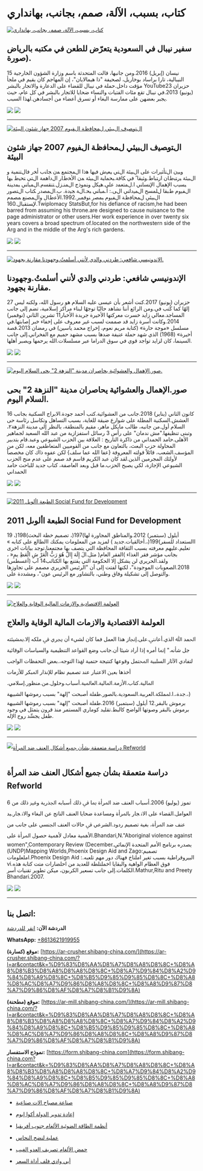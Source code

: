 # كتاب، بسبب، الآلة، صمم، بجانب، بهانداري

<a href="https://swt.shibang-china.com/?l=ar&img&k=%D9%83%D8%AA%D8%A7%D8%A8%D8%8C+%D8%A8%D8%B3%D8%A8%D8%A8%D8%8C+%D8%A7%D9%84%D8%A2%D9%84%D8%A9%D8%8C+%D8%B5%D9%85%D9%85%D8%8C+%D8%A8%D8%AC%D8%A7%D9%86%D8%A8%D8%8C+%D8%A8%D9%87%D8%A7%D9%86%D8%AF%D8%A7%D8%B1%D9%8A" target="_blank">![كتاب، بسبب، الآلة، صمم، بجانب، بهانداري](http://static.shibang-china.com/all-800x300/1362.jpg)</a>

## سفير نيبال في السعودية يتعرّض للطعن في مكتبه بالرياض (صورة.
15 نيسان (إبريل) 2016.ومن جانبها، قالت المتحدثة باسم وزارة الشؤون الخارجية النيبالية، تارا براساد بوخاريل، لصحيفة "ذا هيمالايان"، إن المهاجم كان يقيم في ملجأ مؤقت داخل.حملة في نيبال للقضاء على الدعارة والاتجار بالبشر YouTube23 حزيران (يونيو) 2013.في نيبال تقع مئات الفتيات والنساء ضحايا للاتجار بالبشر في كل عام، حيث يجبر بعضهن على ممارسة البغاء أو تسرق أعضاء من أجسادهن.لهذا السبب.


<a href="https://whatsapp.shibangsoft.com/WhatsApp.php" target="_blank" title="WhatsApp">![](http://static.shibang-china.com/icon/whatsapp.png)</a> <a href="https://swt.shibang-china.com/?l=ar&icon&k=%D9%83%D8%AA%D8%A7%D8%A8%D8%8C+%D8%A8%D8%B3%D8%A8%D8%A8%D8%8C+%D8%A7%D9%84%D8%A2%D9%84%D8%A9%D8%8C+%D8%B5%D9%85%D9%85%D8%8C+%D8%A8%D8%AC%D8%A7%D9%86%D8%A8%D8%8C+%D8%A8%D9%87%D8%A7%D9%86%D8%AF%D8%A7%D8%B1%D9%8A" target="_blank">![](http://static.shibang-china.com/icon/chat-ar.png)</a>

---

<a href="https://swt.shibang-china.com/?l=ar&img&k=%D9%83%D8%AA%D8%A7%D8%A8%D8%8C+%D8%A8%D8%B3%D8%A8%D8%A8%D8%8C+%D8%A7%D9%84%D8%A2%D9%84%D8%A9%D8%8C+%D8%B5%D9%85%D9%85%D8%8C+%D8%A8%D8%AC%D8%A7%D9%86%D8%A8%D8%8C+%D8%A8%D9%87%D8%A7%D9%86%D8%AF%D8%A7%D8%B1%D9%8A" target="_blank">![ﺍﻝﺘﻭﺼﻴﻑ ﺍﻝﺒﻴﺌﻲ ﻝﻤﺤﺎﻓﻅﺔ ﺍﻝﻔﻴﻭﻡ 2007 جهاز شئون البيئة](http://static.shibang-china.com/all-800x300/946.jpg)</a>

## ﺍﻝﺘﻭﺼﻴﻑ ﺍﻝﺒﻴﺌﻲ ﻝﻤﺤﺎﻓﻅﺔ ﺍﻝﻔﻴﻭﻡ 2007 جهاز شئون البيئة
ﻭﺒﻴﻥ ﺍﻝﺘﺄﺜﻴﺭﺍﺕ ﻋﻠﻰ ﺍﻝﺒﻴﺌﺔ ﺍﻝﺘﻲ ﻴﻌﻴﺵ ﻓﻴﻬﺎ ﻫﺫﺍ ﺍﻝﻤﺠﺘﻤﻊ ﻤﻥ ﺠﺎﻨﺏ ﺃﺨﺭ ﻓﺎﻝﺘﻨﻤﻴﺔ ﻭ ﺍﻝﺒﻴﺌﺔ ﻴﺭﺘﺒﻁﺎﻥ ﺍﺭﺘﺒﺎﻁ.ﻭﺜﻴﻘﺎﹰ ﻓﻲ ﻜﺎﻓﺔ.ﺒﺤﻤﺎﻴﺔ ﺍﻝﺒﻴﺌﺔ ﻤﻥ ﺍﻷﺨﻁﺎﺭ ﺍﻝﺩﺍﻫﻤﺔ ﺍﻝﺘﻲ ﺘﺤﻴﻁ ﺒﻬﺎ ﺒﺴﺒﺏ ﺍﻹﻫﻤﺎل ﺍﻹﻨﺴﺎﻨﻲ ﺍ.ﻝﻤﺘﻌﻤﺩ ﻋﻠﻰ.ﻫﻴﻜل ﻭﻨﻤﻭﺫﺝ ﺍﻝﻤﻨـﺯل.ﺘﻨﻘﺴﻡ.ﺍﻝﻤﺒﺎﻨﻲ ﺒﻤﺩﻴﻨﺔ ﺍﻝﻔﻴﻭﻡ ﻁﺒﻘﺎ ﻝﻠﻤﺴﺢ ﺍﻝﻤﻴﺩﺍﻨﻲ ﺍﻝﻰ.: ﺃ.ﻤﺒﺎﻨﻲ ﺒﺤ.ﺎﻝﺔ ﺠﻴﺩﺓ. ﺏ.ﺍﻝﻤﺼﺩﺭ ﻜﺘﺎﺏ ﺍﻝﺘﺼﻭﺭ ﺍﻝﺒﻴﺌﻲ ﻝﻤﺤﺎﻓﻅﺔ ﺍﻝﻔﻴﻭﻡ ﺒﻤﺼﺭ ﻨﻭﻓﻤﺒﺭ.1992.ﺍﻷﻋﻁﺎل ﻭﺍﻝﻤﺼﻨﻊ ﻤﺼﻤﻡ ﻹﺴﺘﻘﺒﺎل.160.Twiplomacy StatsBut,for his defiance of racism,he had been barred from assuming his throne.are designed to cause nuisance to the page administrator or other users.Her work experience in over twenty six years covers a broad spectrum of.located on the northwestern side of the Arg and in the middle of the Arg&#39;s rich gardens.


<a href="https://whatsapp.shibangsoft.com/WhatsApp.php" target="_blank" title="WhatsApp">![](http://static.shibang-china.com/icon/whatsapp.png)</a> <a href="https://swt.shibang-china.com/?l=ar&icon&k=%D9%83%D8%AA%D8%A7%D8%A8%D8%8C+%D8%A8%D8%B3%D8%A8%D8%A8%D8%8C+%D8%A7%D9%84%D8%A2%D9%84%D8%A9%D8%8C+%D8%B5%D9%85%D9%85%D8%8C+%D8%A8%D8%AC%D8%A7%D9%86%D8%A8%D8%8C+%D8%A8%D9%87%D8%A7%D9%86%D8%AF%D8%A7%D8%B1%D9%8A" target="_blank">![](http://static.shibang-china.com/icon/chat-ar.png)</a>

---

<a href="https://swt.shibang-china.com/?l=ar&img&k=%D9%83%D8%AA%D8%A7%D8%A8%D8%8C+%D8%A8%D8%B3%D8%A8%D8%A8%D8%8C+%D8%A7%D9%84%D8%A2%D9%84%D8%A9%D8%8C+%D8%B5%D9%85%D9%85%D8%8C+%D8%A8%D8%AC%D8%A7%D9%86%D8%A8%D8%8C+%D8%A8%D9%87%D8%A7%D9%86%D8%AF%D8%A7%D8%B1%D9%8A" target="_blank">![الإندونيسي شافعي: طردني والدي لأنني أسلمتُ.وجهودنا مقارنة بجهود.](http://static.shibang-china.com/all-800x300/884.jpg)</a>

## الإندونيسي شافعي: طردني والدي لأنني أسلمتُ.وجهودنا مقارنة بجهود.
27 حزيران (يونيو) 2017.كنت أشعر بأن عيسى عليه السلام هو رسول الله، ولكنه ليس إلهًا كما كُتب في.ومن الرائع أننا نشاهد حاليًا توجهًا لبناء مراكز إسلامية، تضم إلى جانب المساجد.معالي زايد خسرت معركتها الأخيرة جريدة الأخبار11 تشرين الثاني (نوفمبر) 2014.وكانت أسرة زايد قد صممت لسبب غير معروف على إخفاء خبر إصابتها.في مسلسل «موجة حارة» (كتابة مريم نعوم، إخراج محمد ياسين) في رمضان 2013.قصة أخيرة» (1968) الذي شهد حملة عنيفة ضدها بسبب مشهد حميم مع الفخراني.إلى جانب السينما، كان لزايد تواجد قوي في سوق الدراما عبر مسلسلات.الله يرحمها ويصبر أهلها.


<a href="https://whatsapp.shibangsoft.com/WhatsApp.php" target="_blank" title="WhatsApp">![](http://static.shibang-china.com/icon/whatsapp.png)</a> <a href="https://swt.shibang-china.com/?l=ar&icon&k=%D9%83%D8%AA%D8%A7%D8%A8%D8%8C+%D8%A8%D8%B3%D8%A8%D8%A8%D8%8C+%D8%A7%D9%84%D8%A2%D9%84%D8%A9%D8%8C+%D8%B5%D9%85%D9%85%D8%8C+%D8%A8%D8%AC%D8%A7%D9%86%D8%A8%D8%8C+%D8%A8%D9%87%D8%A7%D9%86%D8%AF%D8%A7%D8%B1%D9%8A" target="_blank">![](http://static.shibang-china.com/icon/chat-ar.png)</a>

---

<a href="https://swt.shibang-china.com/?l=ar&img&k=%D9%83%D8%AA%D8%A7%D8%A8%D8%8C+%D8%A8%D8%B3%D8%A8%D8%A8%D8%8C+%D8%A7%D9%84%D8%A2%D9%84%D8%A9%D8%8C+%D8%B5%D9%85%D9%85%D8%8C+%D8%A8%D8%AC%D8%A7%D9%86%D8%A8%D8%8C+%D8%A8%D9%87%D8%A7%D9%86%D8%AF%D8%A7%D8%B1%D9%8A" target="_blank">![صور.الإهمال والعشوائية يحاصران مدينة &quot;النزهة 2&quot; بحى السلام اليوم.](http://static.shibang-china.com/all-800x300/965.jpg)</a>

## صور.الإهمال والعشوائية يحاصران مدينة &quot;النزهة 2&quot; بحى السلام اليوم.
16 كانون الثاني (يناير) 2018.جانب من العشوائية.كتب أحمد جودة.الابراج السكنية بجانب العشش.السكنية المطلة على شوارع ضيقة للغاية، بسبب التساهل وتكاسل رئاسة حى السلام أول.من جانبه، طالب مايكل ماهر، مقيم بالمنطقة، بالنظر إلى مدينة النزهة٢، وتبنى تنظيفها.&quot;مش ندمان&quot; على رأس 3 رسائل استفزازية من عبد الله السعيد لجماهير الأهلى.حامد الحمداني من ذاكرة التاريخ : العلاقة بين الحزب الشيوعي وعبد.قام بتدبير المحاولة حزب البعث، بالتعاون مع جانب من القوميين المتعاطفين معه، لكن من المؤسف.الشعب، قائلاً قولته المعروفة {عفا الله عما سلف} لكن عفوه ذاك كان مخصصاً لأولئك المجرمين الذين.لقد كان عبد الكريم قاسم قد صمم على عدم منح الحزب الشيوعي الإجازة، لكي يصبح الحزب.ما قبل وبعد العاصفة، كتاب جديد للباحث حامد الحمداني


<a href="https://whatsapp.shibangsoft.com/WhatsApp.php" target="_blank" title="WhatsApp">![](http://static.shibang-china.com/icon/whatsapp.png)</a> <a href="https://swt.shibang-china.com/?l=ar&icon&k=%D9%83%D8%AA%D8%A7%D8%A8%D8%8C+%D8%A8%D8%B3%D8%A8%D8%A8%D8%8C+%D8%A7%D9%84%D8%A2%D9%84%D8%A9%D8%8C+%D8%B5%D9%85%D9%85%D8%8C+%D8%A8%D8%AC%D8%A7%D9%86%D8%A8%D8%8C+%D8%A8%D9%87%D8%A7%D9%86%D8%AF%D8%A7%D8%B1%D9%8A" target="_blank">![](http://static.shibang-china.com/icon/chat-ar.png)</a>

---

<a href="https://swt.shibang-china.com/?l=ar&img&k=%D9%83%D8%AA%D8%A7%D8%A8%D8%8C+%D8%A8%D8%B3%D8%A8%D8%A8%D8%8C+%D8%A7%D9%84%D8%A2%D9%84%D8%A9%D8%8C+%D8%B5%D9%85%D9%85%D8%8C+%D8%A8%D8%AC%D8%A7%D9%86%D8%A8%D8%8C+%D8%A8%D9%87%D8%A7%D9%86%D8%AF%D8%A7%D8%B1%D9%8A" target="_blank">![الطبعة األوىل 2011 Social Fund for Development](http://static.shibang-china.com/all-800x300/1301.jpg)</a>

## الطبعة األوىل 2011 Social Fund for Development
19 أيلول (سبتمبر) 2012.والمناطق المجاورة لها)197(، تصميم خطة البحث)198(، االستعداد للسفر)199(،.أخالقيات.جديد ) لمزيد من المعلومات يمكنك االطالع على كتابه » تعليم.عليهم معرفته بسبب الثقافة المحافظة التي يتصف بها مجتمعنا.توجد بيانات اخرى بجانب مؤشر فقر الغذاء )الفقر العام( مثل.الَ إِلَهَ إِالَّ هُوَ رَبُّ الْعَرْ شِ الْعَظِ يمِ« ، ولقد.الحريري لن يشكل إلا الحكومة التي يقتنع بها  الكتائب14 آب (أغسطس) 2018.الصعوبات الموجودة&quot;، لكنها لفتت إلى أن &quot;الرئيس الحريري مصمم على تجاوزها والتوصل إلى تشكيلة وفاق وطني، بالتشاور مع الرئيس عون&quot;، ومشددة على.


<a href="https://whatsapp.shibangsoft.com/WhatsApp.php" target="_blank" title="WhatsApp">![](http://static.shibang-china.com/icon/whatsapp.png)</a> <a href="https://swt.shibang-china.com/?l=ar&icon&k=%D9%83%D8%AA%D8%A7%D8%A8%D8%8C+%D8%A8%D8%B3%D8%A8%D8%A8%D8%8C+%D8%A7%D9%84%D8%A2%D9%84%D8%A9%D8%8C+%D8%B5%D9%85%D9%85%D8%8C+%D8%A8%D8%AC%D8%A7%D9%86%D8%A8%D8%8C+%D8%A8%D9%87%D8%A7%D9%86%D8%AF%D8%A7%D8%B1%D9%8A" target="_blank">![](http://static.shibang-china.com/icon/chat-ar.png)</a>

---

<a href="https://swt.shibang-china.com/?l=ar&img&k=%D9%83%D8%AA%D8%A7%D8%A8%D8%8C+%D8%A8%D8%B3%D8%A8%D8%A8%D8%8C+%D8%A7%D9%84%D8%A2%D9%84%D8%A9%D8%8C+%D8%B5%D9%85%D9%85%D8%8C+%D8%A8%D8%AC%D8%A7%D9%86%D8%A8%D8%8C+%D8%A8%D9%87%D8%A7%D9%86%D8%AF%D8%A7%D8%B1%D9%8A" target="_blank">![العولمة الاقتصادية والازمات المالية الوقاية والعلاج](http://static.shibang-china.com/all-800x300/1333.jpg)</a>

## العولمة الاقتصادية والازمات المالية الوقاية والعلاج
اﳊﻤﺪ ﷲ اﻟﺬي.أﻋﺎﻧﲏ.ﻋﻠﻰ.إﳒﺎز ﻫﺬا اﻟﻌﻤﻞ ﻓﻤﺎ ﻛﺎن ﻟﺸﻲء أن ﳚﺮي ﰲ ﻣﻠﻜﻪ إﻻ.ﲟﺸﻴﺌﺘﻪ ﺟﻞ ﺷﺄﻧﻪ.&quot; إﳕﺎ أﻣﺮﻩ إذا أراد ﺷﻴﺌﺎ أن.ﺟﺎﻧﺐ وﺿﻊ اﻟﻘﻮاﻋﺪ اﻟﺘﻨﻈﻴﻤﻴﺔ واﻟﺴﻴﺎﺳﺎت اﻟﻮﻗﺎﺋﻴﺔ ﻟﺘﻔﺎدي اﻵﺛﺎر اﻟﺴﻠﺒﻴﺔ اﶈﺘﻤﻞ وﻗﻮﻋﻬﺎ ﻛﻨﺘﻴﺠﺔ ﺣﺘﻤﻴﺔ ﳍﺬا اﻟﺘﻮﺟﻪ،.ﺑﻌﺾ اﻟﺘﺤﻔﻈﺎت اﻟﻮاﺟﺐ أﺧﺬﻫﺎ ﺑﻌﲔ اﻻﻋﺘﺒﺎر ﻋﻨﺪ ﺗﺼﻤﻴﻢ ﻧﻈﺎم ﻟﻺﻧﺬار اﳌﺒﻜﺮ ﻟﻸزﻣﺎت اﳌﺎﻟﻴﺔ.ﻛﺘﺎب.اﻷزﻣﺔ.اﳌﺎﻟﻴﺔ.اﻟﻌﺎﳌﻴﺔ.أﺳﺒﺎب.وﺣﻠﻮل.ﻣﻦ.ﻣﻨﻈﻮر.إﺳﻼﻣﻲ.(،.ﺟﺪة،.ا.ﳌﻤﻠﻜﺔ.اﻟﻌﺮﺑﻴﺔ.اﻟﺴﻌﻮدﻳﺔ.بالصور.طفلة أصبحت &quot;إلهة&quot; بسبب رموشها الشبيهة برموش بالبقر.12 أيلول (سبتمبر) 2016.طفلة أصبحت "إلهة" بسبب رموشها الشبيهة برموش بالبقر وصوتها الواضح كالبط.تقليد كوماري المستمر منذ قرون يتمثل في وجود طفل يجسِّد روح الإله.


<a href="https://whatsapp.shibangsoft.com/WhatsApp.php" target="_blank" title="WhatsApp">![](http://static.shibang-china.com/icon/whatsapp.png)</a> <a href="https://swt.shibang-china.com/?l=ar&icon&k=%D9%83%D8%AA%D8%A7%D8%A8%D8%8C+%D8%A8%D8%B3%D8%A8%D8%A8%D8%8C+%D8%A7%D9%84%D8%A2%D9%84%D8%A9%D8%8C+%D8%B5%D9%85%D9%85%D8%8C+%D8%A8%D8%AC%D8%A7%D9%86%D8%A8%D8%8C+%D8%A8%D9%87%D8%A7%D9%86%D8%AF%D8%A7%D8%B1%D9%8A" target="_blank">![](http://static.shibang-china.com/icon/chat-ar.png)</a>

---

<a href="https://swt.shibang-china.com/?l=ar&img&k=%D9%83%D8%AA%D8%A7%D8%A8%D8%8C+%D8%A8%D8%B3%D8%A8%D8%A8%D8%8C+%D8%A7%D9%84%D8%A2%D9%84%D8%A9%D8%8C+%D8%B5%D9%85%D9%85%D8%8C+%D8%A8%D8%AC%D8%A7%D9%86%D8%A8%D8%8C+%D8%A8%D9%87%D8%A7%D9%86%D8%AF%D8%A7%D8%B1%D9%8A" target="_blank">![ﺩﺭﺍﺳﺔ ﻣﺘﻌﻤﻘﺔ ﺑﺸﺄﻥ ﲨﻴﻊ ﺃﺷﻜﺎﻝ ﺍﻟﻌﻨﻒ ﺿﺪ ﺍﳌﺮﺃﺓ Refworld](http://static.shibang-china.com/all-800x300/534.jpg)</a>

## ﺩﺭﺍﺳﺔ ﻣﺘﻌﻤﻘﺔ ﺑﺸﺄﻥ ﲨﻴﻊ ﺃﺷﻜﺎﻝ ﺍﻟﻌﻨﻒ ﺿﺪ ﺍﳌﺮﺃﺓ Refworld
6 تموز (يوليو) 2006.ﺃﺳﺒﺎﺏ ﺍﻟﻌﻨﻒ ﺿﺪ ﺍﳌﺮﺃﺓ ﲟﺎ ﰲ ﺫﻟﻚ ﺃﺳﺒﺎﺑﻪ ﺍﳉﺬﺭﻳﺔ ﻭﻏﲑ ﺫﻟﻚ ﻣﻦ ﺍﻟﻌﻮﺍﻣﻞ.ﺍﻟﻘﻀﺎﺀ ﻋﻠﻰ ﺍﻻﺗ ﺠﺎﺭ ﺑﺎﳌﺮﺃﺓ ﻭﻣﺴﺎﻋﺪﺓ ﺿﺤﺎﻳﺎ ﺍﻟﻌﻨﻒ ﺍﻟﻨﺎﺗﺞ ﻋﻦ ﺍﻟﺒﻐﺎﺀ ﻭﺍﻻﺗ ﺠﺎﺭ.ﻴﺪ ﻋﻨﻒ ﺿﺪ ﺍﳌﺮﺃﺓ، ﺑﻐﻴﺔ ﺗﺼﻤﻴﻢ ﺭﺩﻭﺩ.ﺍﻟﺸﺮﻋﻲ ﰲ ﺣﺎﻻﺕ ﺍﻟﻌﻨﻒ ﺍﳉﻨﺴﻲ ﻋﻠﻰ ﺟﺎﻧﺐ ﻣﻦ ﺍﻷﳘﻴﺔ ﻣﻌﺎﺩﻝ ﻷﳘﻴﺔ ﺣﺼﻮﻝ ﺍﳌﺮﺃﺓ ﻋﻠﻰ.Bhandari,N."Aboriginal violence against women",Contemporary Review (December.ﻳﺼﺪﺭﻩ ﺑﺮﻧﺎﻣﺞ ﺍﻷﻣﻢ ﺍﻟﻤﺘﺤﺪﺓ ﺍﻹﻧﻤﺎﺋﻲ (UNDP)Mapping Worlds,Phoenix Design Aid and Zago:تصميم املعلومات.Phoenix Design Aid :.البيروقراطية بسبب تغير املناخ فهناك دور مهم تلعبه vi.فوق العظام الواهية والبقايا اخملتلطة للعديد من احلضارات متت كتابة هذه الكلمات.إلى جانب تسعير الكربون، ميكن تطوير تقنيات أسر.Mathur,Ritu and Preety Bhandari.2007.


<a href="https://whatsapp.shibangsoft.com/WhatsApp.php" target="_blank" title="WhatsApp">![](http://static.shibang-china.com/icon/whatsapp.png)</a> <a href="https://swt.shibang-china.com/?l=ar&icon&k=%D9%83%D8%AA%D8%A7%D8%A8%D8%8C+%D8%A8%D8%B3%D8%A8%D8%A8%D8%8C+%D8%A7%D9%84%D8%A2%D9%84%D8%A9%D8%8C+%D8%B5%D9%85%D9%85%D8%8C+%D8%A8%D8%AC%D8%A7%D9%86%D8%A8%D8%8C+%D8%A8%D9%87%D8%A7%D9%86%D8%AF%D8%A7%D8%B1%D9%8A" target="_blank">![](http://static.shibang-china.com/icon/chat-ar.png)</a>

---
## اتصل بنا:

**الدردشة الآن:** [انقر للدردشة](https://swt.shibang-china.com?l=ar&contact&k=%D9%83%D8%AA%D8%A7%D8%A8%D8%8C+%D8%A8%D8%B3%D8%A8%D8%A8%D8%8C+%D8%A7%D9%84%D8%A2%D9%84%D8%A9%D8%8C+%D8%B5%D9%85%D9%85%D8%8C+%D8%A8%D8%AC%D8%A7%D9%86%D8%A8%D8%8C+%D8%A8%D9%87%D8%A7%D9%86%D8%AF%D8%A7%D8%B1%D9%8A)

**WhatsApp:**  [+8613621919955](https://whatsapp.shibangsoft.com/WhatsApp.php)

**موقع (كسارة):** [https://ar-crusher.shibang-china.com/](https://ar-crusher.shibang-china.com/?l=ar&contact&k=%D9%83%D8%AA%D8%A7%D8%A8%D8%8C+%D8%A8%D8%B3%D8%A8%D8%A8%D8%8C+%D8%A7%D9%84%D8%A2%D9%84%D8%A9%D8%8C+%D8%B5%D9%85%D9%85%D8%8C+%D8%A8%D8%AC%D8%A7%D9%86%D8%A8%D8%8C+%D8%A8%D9%87%D8%A7%D9%86%D8%AF%D8%A7%D8%B1%D9%8A)

**موقع (مطحنة):** [https://ar-mill.shibang-china.com/](https://ar-mill.shibang-china.com/?l=ar&contact&k=%D9%83%D8%AA%D8%A7%D8%A8%D8%8C+%D8%A8%D8%B3%D8%A8%D8%A8%D8%8C+%D8%A7%D9%84%D8%A2%D9%84%D8%A9%D8%8C+%D8%B5%D9%85%D9%85%D8%8C+%D8%A8%D8%AC%D8%A7%D9%86%D8%A8%D8%8C+%D8%A8%D9%87%D8%A7%D9%86%D8%AF%D8%A7%D8%B1%D9%8A)

**نموذج الاستفسار:** [https://form.shibang-china.com](https://form.shibang-china.com?l=ar&contact&k=%D9%83%D8%AA%D8%A7%D8%A8%D8%8C+%D8%A8%D8%B3%D8%A8%D8%A8%D8%8C+%D8%A7%D9%84%D8%A2%D9%84%D8%A9%D8%8C+%D8%B5%D9%85%D9%85%D8%8C+%D8%A8%D8%AC%D8%A7%D9%86%D8%A8%D8%8C+%D8%A8%D9%87%D8%A7%D9%86%D8%AF%D8%A7%D8%B1%D9%8A)

* [صناعة مصباح الات صناعية](../14/%D8%B5%D9%86%D8%A7%D8%B9%D8%A9%20%D9%85%D8%B5%D8%A8%D8%A7%D8%AD%20%D8%A7%D9%84%D8%A7%D8%AA%20%D8%B5%D9%86%D8%A7%D8%B9%D9%8A%D8%A9.md)

* [إعادة تدوير الدولة أكوا إبوم](../12/%D8%A5%D8%B9%D8%A7%D8%AF%D8%A9%20%D8%AA%D8%AF%D9%88%D9%8A%D8%B1%20%D8%A7%D9%84%D8%AF%D9%88%D9%84%D8%A9%20%D8%A3%D9%83%D9%88%D8%A7%20%D8%A5%D8%A8%D9%88%D9%85.md)

* [أنظمة الطاقة الضوئية الألغام جنوب أفريقيا](../14/%D8%A3%D9%86%D8%B8%D9%85%D8%A9%20%D8%A7%D9%84%D8%B7%D8%A7%D9%82%D8%A9%20%D8%A7%D9%84%D8%B6%D9%88%D8%A6%D9%8A%D8%A9%20%D8%A7%D9%84%D8%A3%D9%84%D8%BA%D8%A7%D9%85%20%D8%AC%D9%86%D9%88%D8%A8%20%D8%A3%D9%81%D8%B1%D9%8A%D9%82%D9%8A%D8%A7.md)

* [عملية لنضح النحاس](../15/%D8%B9%D9%85%D9%84%D9%8A%D8%A9%20%D9%84%D9%86%D8%B6%D8%AD%20%D8%A7%D9%84%D9%86%D8%AD%D8%A7%D8%B3.md)

* [حمض الألغام تصريف العدو الغيب](../12/%D8%AD%D9%85%D8%B6%20%D8%A7%D9%84%D8%A3%D9%84%D8%BA%D8%A7%D9%85%20%D8%AA%D8%B5%D8%B1%D9%8A%D9%81%20%D8%A7%D9%84%D8%B9%D8%AF%D9%88%20%D8%A7%D9%84%D8%BA%D9%8A%D8%A8.md)

* [أبي وادي فلف أداة السعر](../11/%D8%A3%D8%A8%D9%8A%20%D9%88%D8%A7%D8%AF%D9%8A%20%D9%81%D9%84%D9%81%20%D8%A3%D8%AF%D8%A7%D8%A9%20%D8%A7%D9%84%D8%B3%D8%B9%D8%B1.md)